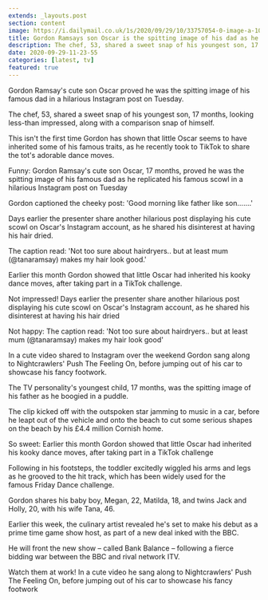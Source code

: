 ```yaml
---
extends: _layouts.post
section: content
image: https://i.dailymail.co.uk/1s/2020/09/29/10/33757054-0-image-a-10_1601371763649.jpg 
title: Gordon Ramsays son Oscar is the spitting image of his dad as he copies his famous scowl 
description: The chef, 53, shared a sweet snap of his youngest son, 17 months, looking less-than impressed, along with a comparison snap of himself. 
date: 2020-09-29-11-23-55 
categories: [latest, tv] 
featured: true 
--- 
```

Gordon Ramsay's cute son Oscar proved he was the spitting image of his famous dad in a hilarious Instagram post on Tuesday.

The chef, 53, shared a sweet snap of his youngest son, 17 months, looking less-than impressed, along with a comparison snap of himself.

This isn't the first time Gordon has shown that little Oscar seems to have inherited some of his famous traits, as he recently took to TikTok to share the tot's adorable dance moves.

Funny: Gordon Ramsay's cute son Oscar, 17 months, proved he was the spitting image of his famous dad as he replicated his famous scowl in a hilarious Instagram post on Tuesday

Gordon captioned the cheeky post: 'Good morning like father like son.......'

Days earlier the presenter share another hilarious post displaying his cute scowl on Oscar's Instagram account, as he shared his disinterest at having his hair dried.

The caption read: 'Not too sure about hairdryers.. but at least mum (@tanaramsay) makes my hair look good.'

Earlier this month Gordon showed that little Oscar had inherited his kooky dance moves, after taking part in a TikTok challenge.

Not impressed! Days earlier the presenter share another hilarious post displaying his cute scowl on Oscar's Instagram account, as he shared his disinterest at having his hair dried

Not happy: The caption read: 'Not too sure about hairdryers.. but at least mum (@tanaramsay) makes my hair look good'

In a cute video shared to Instagram over the weekend Gordon sang along to Nightcrawlers' Push The Feeling On, before jumping out of his car to showcase his fancy footwork.

The TV personality's youngest child, 17 months, was the spitting image of his father as he boogied in a puddle. 

The clip kicked off with the outspoken star jamming to music in a car, before he leapt out of the vehicle and onto the beach to cut some serious shapes on the beach by his £4.4 million Cornish home.

So sweet: Earlier this month Gordon showed that little Oscar had inherited his kooky dance moves, after taking part in a TikTok challenge 

Following in his footsteps, the toddler excitedly wiggled his arms and legs as he grooved to the hit track, which has been widely used for the famous Friday Dance challenge.

Gordon shares his baby boy, Megan, 22, Matilda, 18, and twins Jack and Holly, 20, with his wife Tana, 46. 

Earlier this week, the culinary artist revealed he's set to make his debut as a prime time game show host, as part of a new deal inked with the BBC.

He will front the new show – called Bank Balance – following a fierce bidding war between the BBC and rival network ITV. 

Watch them at work! In a cute video he sang along to Nightcrawlers' Push The Feeling On, before jumping out of his car to showcase his fancy footwork

